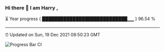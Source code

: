 ### Hi there 👋 I am Harry , 

⏳ Year progress { ████████████████████████████▁▁ } 96.54 %

---

⏰ Updated on Sun, 19 Dec 2021 08:50:23 GMT

![Progress Bar CI](https://github.com/duykhang68/duykhang68/workflows/Progress%20Bar%20CI/badge.svg)
